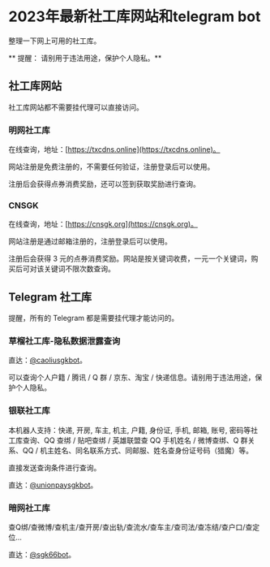 # 2023年最新社工库网站和telegram bot

整理一下网上可用的社工库。

** 提醒： 请别用于违法用途，保护个人隐私。**

## 社工库网站

社工库网站都不需要挂代理可以直接访问。

### 明网社工库

在线查询，地址：[https://txcdns.online](https://txcdns.online)。

网站注册是免费注册的，不需要任何验证，注册登录后可以使用。

注册后会获得点券消费奖励，还可以签到获取奖励进行查询。

### CNSGK

在线查询，地址：[https://cnsgk.org](https://cnsgk.org)。

网站注册是通过邮箱注册的，注册登录后可以使用。

注册后会获得 3 元的点券消费奖励。网站是按关键词收费，一元一个关键词，购买后可对该关键词不限次数查询。

## Telegram 社工库

提醒，所有的 Telegram 都是需要挂代理才能访问的。

### 草榴社工库-隐私数据泄露查询

直达：[@caoliusgkbot](https://t.me/caoliusgkbot)。

可以查询个人户籍 / 腾讯 / Q 群 / 京东、淘宝 / 快递信息。请别用于违法用途，保护个人隐私。

### 银联社工库

本机器人支持：快递, 开房, 车主, 机主, 户籍, 身份证, 手机, 邮箱, 账号, 密码等社工库查询、QQ 查绑 / 贴吧查绑 / 英雄联盟查 QQ 手机姓名 / 微博查绑、Q 群关系、QQ / 机主姓名、同名联系方式、同邮服、姓名查身份证号码（猎魔）等。

直接发送查询条件进行查询。

直达：[@unionpaysgkbot](https://t.me/unionpaysgkbot)。

### 暗网社工库	

查Q绑/查微博/查机主/查开房/查出轨/查流水/查车主/查司法/查冻结/查户口/查定位…

直达：[@sgk66bot](https://t.me/sgk66bot)。


